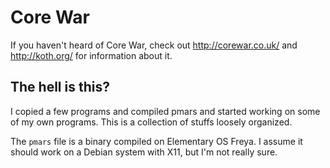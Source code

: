 # Core War

If you haven't heard of Core War, check out http://corewar.co.uk/ and
http://koth.org/ for information about it.

## The hell is this?

I copied a few programs and compiled pmars and started working on some of my own
programs. This is a collection of stuffs loosely organized.

The `pmars` file is a binary compiled on Elementary OS Freya. I assume it
should work on a Debian system with X11, but I'm not really sure.
